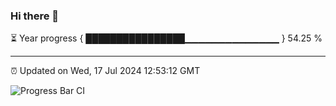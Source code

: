 ### Hi there 👋

⏳ Year progress { ████████████████▁▁▁▁▁▁▁▁▁▁▁▁▁▁ } 54.25 %

---

⏰ Updated on Wed, 17 Jul 2024 12:53:12 GMT

![Progress Bar CI](https://github.com/IshwaranRudhara/GIT-ACTION/workflows/Progress%20Bar%20CI/badge.svg)
